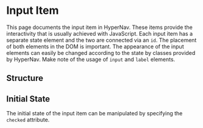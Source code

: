 ﻿# Input Item

This page documents the input item in HyperNav. 
These items provide the interactivity that is usually achieved
with JavaScript. Each input item has a separate state element and
the two are connected via an `id`.
The placement of both elements in the DOM is important. The appearance of the input elements 
can easily be changed according to the state by classes provided by HyperNav.
Make note of the usage of `input` and `label` elements.

## Structure

<div class="example only-code" data-src="examples/structure.html"></div>

## Initial State

The initial state of the input item can be manipulated by specifying the `checked` attribute.

<div class="example only-code" data-src="examples/initial-state.html"></div>